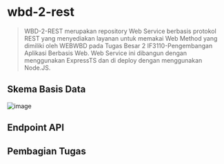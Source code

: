 # wbd-2-rest
> WBD-2-REST merupakan repository Web Service berbasis protokol REST yang menyediakan layanan untuk memakai Web Method yang dimiliki oleh WEBWBD pada Tugas Besar 2 IF3110-Pengembangan Aplikasi Berbasis Web. Web Service ini dibangun dengan menggunakan ExpressTS dan di deploy dengan menggunakan Node.JS.

## Skema Basis Data
![image](https://github.com/Marthenn/wbd-2-rest/assets/89301265/a321ebb8-425a-4f8d-b0fd-6f4c80be45ca)

## Endpoint API


## Pembagian Tugas

